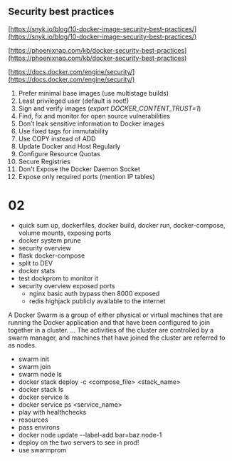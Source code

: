 ## Security best practices

[https://snyk.io/blog/10-docker-image-security-best-practices/](https://snyk.io/blog/10-docker-image-security-best-practices/)  

[https://phoenixnap.com/kb/docker-security-best-practices](https://phoenixnap.com/kb/docker-security-best-practices)  

[https://docs.docker.com/engine/security/](https://docs.docker.com/engine/security/)

1. Prefer minimal base images (use multistage builds)
2. Least privileged user (default is root!)
3. Sign and verify images (*export DOCKER_CONTENT_TRUST=1*)
4. Find, fix and monitor for open source vulnerabilities
5. Don’t leak sensitive information to Docker images
6. Use fixed tags for immutability
7. Use COPY instead of ADD
8. Update Docker and Host Regularly
9. Configure Resource Quotas
10. Secure Registries
11. Don't Expose the Docker Daemon Socket
12. Expose only required ports (mention IP tables)


# 02
- quick sum up, dockerfiles, docker build, docker run, docker-compose, volume mounts, exposing ports
- docker system prune
- security overview
- flask docker-compose
- split to DEV
- docker stats
- 	test dockprom to monitor it
- security overview exposed ports
	- nginx basic auth bypass then 8000 exposed
	- redis highjack publicly available to the internet

A Docker Swarm is a group of either physical or virtual machines that are running the Docker application and that have been configured to join together in a cluster. ... The activities of the cluster are controlled by a swarm manager, and machines that have joined the cluster are referred to as nodes. 


- swarm init
- swarm join
- swarm node ls
- docker stack deploy -c <compose_file> <stack_name>
- docker stack ls
- docker service ls
- docker service ps <service_name>
- play with healthchecks
- resources
- pass environs
-  docker node update --label-add bar=baz node-1
- deploy on the two servers to see in prod!
- use swarmprom
